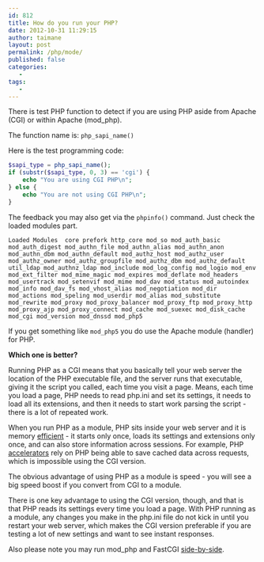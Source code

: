 ```yaml
---
id: 812
title: How do you run your PHP?
date: 2012-10-31 11:29:15
author: taimane
layout: post
permalink: /php/mode/
published: false
categories:
   -
tags:
   -
---
```

There is test PHP function to detect if you are using PHP aside from Apache (CGI) or within Apache (mod_php). 

The function name is: <code>php_sapi_name()</code>

Here is the test programming code:

```php
$sapi_type = php_sapi_name();
if (substr($sapi_type, 0, 3) == 'cgi') {
    echo "You are using CGI PHP\n";
} else {
    echo "You are not using CGI PHP\n";
}
```

The feedback you may also get via the <code>phpinfo()</code> command. Just check the loaded modules part.

```
Loaded Modules	core prefork http_core mod_so mod_auth_basic mod_auth_digest mod_authn_file mod_authn_alias mod_authn_anon mod_authn_dbm mod_authn_default mod_authz_host mod_authz_user mod_authz_owner mod_authz_groupfile mod_authz_dbm mod_authz_default util_ldap mod_authnz_ldap mod_include mod_log_config mod_logio mod_env mod_ext_filter mod_mime_magic mod_expires mod_deflate mod_headers mod_usertrack mod_setenvif mod_mime mod_dav mod_status mod_autoindex mod_info mod_dav_fs mod_vhost_alias mod_negotiation mod_dir mod_actions mod_speling mod_userdir mod_alias mod_substitute mod_rewrite mod_proxy mod_proxy_balancer mod_proxy_ftp mod_proxy_http mod_proxy_ajp mod_proxy_connect mod_cache mod_suexec mod_disk_cache mod_cgi mod_version mod_dnssd mod_php5
```

If you get something like <code>mod_php5</code> you do use the Apache module (handler) for PHP.


**Which one is better?**

Running PHP as a CGI means that you basically tell your web server the location of the PHP executable file, and the server runs that executable, giving it the script you called, each time you visit a page. Means, each time you load a page, PHP needs to read php.ini and set its settings, it needs to load all its extensions, and then it needs to start work parsing the script - there is a lot of repeated work.

When you run PHP as a module, PHP sits inside your web server and it is memory <a href="https://programming-review.com/process-memory-check/">efficient</a> - it starts only once, loads its settings and extensions only once, and can also store information across sessions. For example, PHP <a rel="nofollow" href="http://en.wikipedia.org/wiki/List_of_PHP_accelerators">accelerators</a> rely on PHP being able to save cached data across requests, which is impossible using the CGI version.

The obvious advantage of using PHP as a module is speed - you will see a big speed boost if you convert from CGI to a module. 

There is one key advantage to using the CGI version, though, and that is that PHP reads its settings every time you load a page. With PHP running as a module, any changes you make in the php.ini file do not kick in until you restart your web server, which makes the CGI version preferable if you are testing a lot of new settings and want to see instant responses.

Also please note you may run mod_php and FastCGI <a rel="nofollow" href="http://mwop.net/blog/243-Running-mod_php-and-FastCGI-side-by-side.html">side-by-side</a>.




